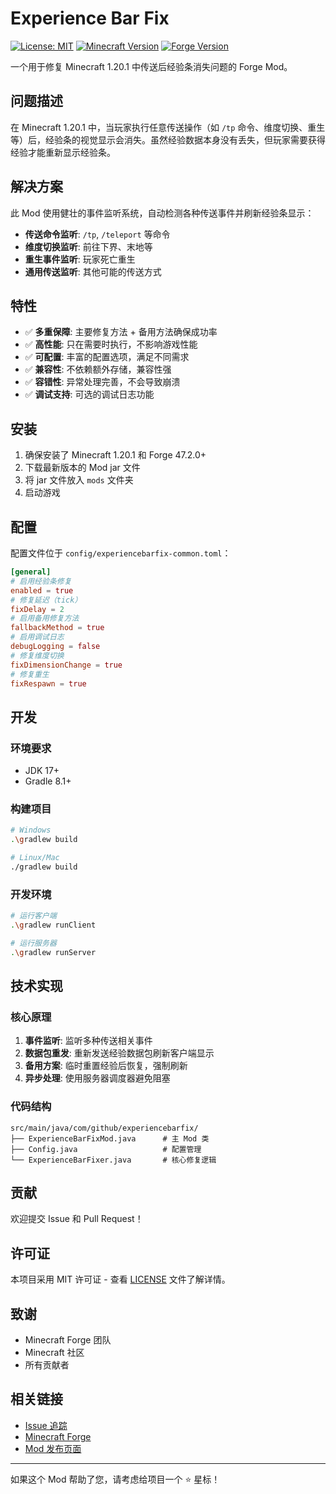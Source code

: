 # Experience Bar Fix

[![License: MIT](https://img.shields.io/badge/License-MIT-yellow.svg)](https://opensource.org/licenses/MIT)
[![Minecraft Version](https://img.shields.io/badge/Minecraft-1.20.1-green.svg)](https://minecraft.net/)
[![Forge Version](https://img.shields.io/badge/Forge-47.2.0-orange.svg)](https://minecraftforge.net/)

一个用于修复 Minecraft 1.20.1 中传送后经验条消失问题的 Forge Mod。

## 问题描述

在 Minecraft 1.20.1 中，当玩家执行任意传送操作（如 `/tp` 命令、维度切换、重生等）后，经验条的视觉显示会消失。虽然经验数据本身没有丢失，但玩家需要获得经验才能重新显示经验条。

## 解决方案

此 Mod 使用健壮的事件监听系统，自动检测各种传送事件并刷新经验条显示：

- **传送命令监听**: `/tp`, `/teleport` 等命令
- **维度切换监听**: 前往下界、末地等
- **重生事件监听**: 玩家死亡重生
- **通用传送监听**: 其他可能的传送方式

## 特性

- ✅ **多重保障**: 主要修复方法 + 备用方法确保成功率
- ✅ **高性能**: 只在需要时执行，不影响游戏性能
- ✅ **可配置**: 丰富的配置选项，满足不同需求
- ✅ **兼容性**: 不依赖额外存储，兼容性强
- ✅ **容错性**: 异常处理完善，不会导致崩溃
- ✅ **调试支持**: 可选的调试日志功能

## 安装

1. 确保安装了 Minecraft 1.20.1 和 Forge 47.2.0+
2. 下载最新版本的 Mod jar 文件
3. 将 jar 文件放入 `mods` 文件夹
4. 启动游戏

## 配置

配置文件位于 `config/experiencebarfix-common.toml`：

```toml
[general]
# 启用经验条修复
enabled = true
# 修复延迟（tick）
fixDelay = 2
# 启用备用修复方法
fallbackMethod = true
# 启用调试日志
debugLogging = false
# 修复维度切换
fixDimensionChange = true
# 修复重生
fixRespawn = true
```

## 开发

### 环境要求

- JDK 17+
- Gradle 8.1+

### 构建项目

```bash
# Windows
.\gradlew build

# Linux/Mac
./gradlew build
```

### 开发环境

```bash
# 运行客户端
.\gradlew runClient

# 运行服务器
.\gradlew runServer
```

## 技术实现

### 核心原理

1. **事件监听**: 监听多种传送相关事件
2. **数据包重发**: 重新发送经验数据包刷新客户端显示
3. **备用方案**: 临时重置经验后恢复，强制刷新
4. **异步处理**: 使用服务器调度器避免阻塞

### 代码结构

```
src/main/java/com/github/experiencebarfix/
├── ExperienceBarFixMod.java      # 主 Mod 类
├── Config.java                   # 配置管理
└── ExperienceBarFixer.java       # 核心修复逻辑
```

## 贡献

欢迎提交 Issue 和 Pull Request！

## 许可证

本项目采用 MIT 许可证 - 查看 [LICENSE](LICENSE) 文件了解详情。

## 致谢

- Minecraft Forge 团队
- Minecraft 社区
- 所有贡献者

## 相关链接

- [Issue 追踪](https://github.com/yourusername/ExperienceBarFix/issues)
- [Minecraft Forge](https://minecraftforge.net/)
- [Mod 发布页面](https://www.curseforge.com/minecraft/mc-mods/experience-bar-fix)

---

如果这个 Mod 帮助了您，请考虑给项目一个 ⭐ 星标！
